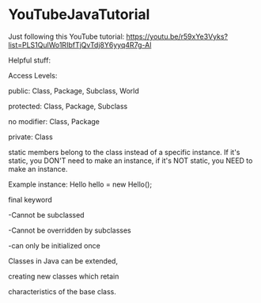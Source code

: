 # YouTubeJavaTutorial

Just following this YouTube tutorial:
https://youtu.be/r59xYe3Vyks?list=PLS1QulWo1RIbfTjQvTdj8Y6yyq4R7g-Al

Helpful stuff:

Access Levels:

public: Class, Package, Subclass, World

protected: Class, Package, Subclass

no modifier: Class, Package

private: Class
 
static members belong to the class instead of a specific instance.
If it's static, you DON'T need to make an instance,
if it's NOT static, you NEED to make an instance.

Example instance:
Hello hello = new Hello();
 

  final keyword

-Cannot be subclassed

-Cannot be overridden by subclasses

-can only be initialized once
 

  Classes in Java can be extended,
  
creating new classes which retain

characteristics of the base class.
